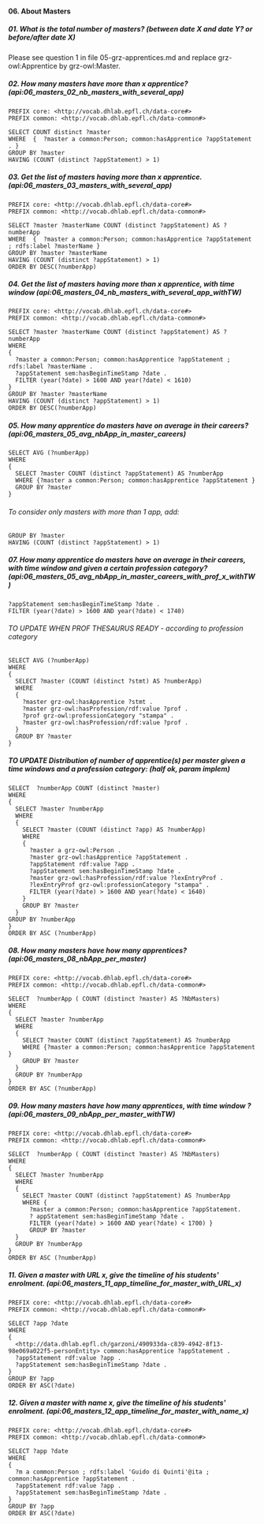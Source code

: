 #### 06. About Masters

##### 01. What is the total number of masters? (between date X and date Y? or before/after date X)
Please see question 1 in file 05-grz-apprentices.md and replace grz-owl:Apprentice by grz-owl:Master.

##### 02. How many masters have more than x apprentice? (api:06_masters_02_nb_masters_with_several_app)
```sparql
PREFIX core: <http://vocab.dhlab.epfl.ch/data-core#>
PREFIX common: <http://vocab.dhlab.epfl.ch/data-common#>

SELECT COUNT distinct ?master 
WHERE  {  ?master a common:Person; common:hasApprentice ?appStatement . }
GROUP BY ?master 
HAVING (COUNT (distinct ?appStatement) > 1)
```

##### 03. Get the list of masters having more than x apprentice. (api:06_masters_03_masters_with_several_app)
```sparql
PREFIX core: <http://vocab.dhlab.epfl.ch/data-core#>
PREFIX common: <http://vocab.dhlab.epfl.ch/data-common#>

SELECT ?master ?masterName COUNT (distinct ?appStatement) AS ?numberApp
WHERE  {  ?master a common:Person; common:hasApprentice ?appStatement ; rdfs:label ?masterName }
GROUP BY ?master ?masterName
HAVING (COUNT (distinct ?appStatement) > 1)
ORDER BY DESC(?numberApp)
```

##### 04. Get the list of masters having more than x apprentice, with time window  (api:06_masters_04_nb_masters_with_several_app_withTW)
```sparql
PREFIX core: <http://vocab.dhlab.epfl.ch/data-core#>
PREFIX common: <http://vocab.dhlab.epfl.ch/data-common#>

SELECT ?master ?masterName COUNT (distinct ?appStatement) AS ?numberApp
WHERE  
{  
  ?master a common:Person; common:hasApprentice ?appStatement ; rdfs:label ?masterName .
  ?appStatement sem:hasBeginTimeStamp ?date .
  FILTER (year(?date) > 1600 AND year(?date) < 1610)
}
GROUP BY ?master ?masterName
HAVING (COUNT (distinct ?appStatement) > 1)
ORDER BY DESC(?numberApp)
```

##### 05. How many apprentice do masters have on average in their careers? (api:06_masters_05_avg_nbApp_in_master_careers)
```sparql
SELECT AVG (?numberApp)
WHERE
{
  SELECT ?master COUNT (distinct ?appStatement) AS ?numberApp
  WHERE {?master a common:Person; common:hasApprentice ?appStatement }
  GROUP BY ?master
}
```

###### To consider only masters with more than 1 app, add:   

```sparql
GROUP BY ?master   
HAVING (COUNT (distinct ?appStatement) > 1)
```

##### 07. How many apprentice do masters have on average in their careers, with time window and given a certain profession category? (api:06_masters_05_avg_nbApp_in_master_careers_with_prof_x_withTW)

```sparql
?appStatement sem:hasBeginTimeStamp ?date .
FILTER (year(?date) > 1600 AND year(?date) < 1740)
```

###### TO UPDATE WHEN PROF THESAURUS READY - according to profession category 
```sparql
SELECT AVG (?numberApp)
WHERE
{
  SELECT ?master (COUNT (distinct ?stmt) AS ?numberApp)
  WHERE 
  {
    ?master grz-owl:hasApprentice ?stmt .
    ?master grz-owl:hasProfession/rdf:value ?prof .
    ?prof grz-owl:professionCategory "stampa" .
    ?master grz-owl:hasProfession/rdf:value ?prof .
  }
  GROUP BY ?master
}
```

#####  TO UPDATE Distribution of number of apprentice(s) per master given a time windows and a profession category: (half ok, param implem)
```sparql
SELECT  ?numberApp COUNT (distinct ?master)
WHERE
{
  SELECT ?master ?numberApp
  WHERE
  {
    SELECT ?master (COUNT (distinct ?app) AS ?numberApp)
    WHERE
    {
      ?master a grz-owl:Person . 
      ?master grz-owl:hasApprentice ?appStatement .
      ?appStatement rdf:value ?app .
      ?appStatement sem:hasBeginTimeStamp ?date .
      ?master grz-owl:hasProfession/rdf:value ?lexEntryProf .
      ?lexEntryProf grz-owl:professionCategory "stampa" .
      FILTER (year(?date) > 1600 AND year(?date) < 1640)
    }
    GROUP BY ?master
  }
GROUP BY ?numberApp
}
ORDER BY ASC (?numberApp)
```

##### 08. How many masters have how many apprentices? (api:06_masters_08_nbApp_per_master)
``` sparql
PREFIX core: <http://vocab.dhlab.epfl.ch/data-core#>
PREFIX common: <http://vocab.dhlab.epfl.ch/data-common#> 

SELECT  ?numberApp ( COUNT (distinct ?master) AS ?NbMasters)
WHERE
{
  SELECT ?master ?numberApp
  WHERE
  {
    SELECT ?master COUNT (distinct ?appStatement) AS ?numberApp
    WHERE {?master a common:Person; common:hasApprentice ?appStatement }
    GROUP BY ?master
  }
  GROUP BY ?numberApp
}
ORDER BY ASC (?numberApp)
```

##### 09. How many masters have how many apprentices, with time window ? (api:06_masters_09_nbApp_per_master_withTW)
``` sparql
PREFIX core: <http://vocab.dhlab.epfl.ch/data-core#>
PREFIX common: <http://vocab.dhlab.epfl.ch/data-common#> 

SELECT  ?numberApp ( COUNT (distinct ?master) AS ?NbMasters)
WHERE
{
  SELECT ?master ?numberApp
  WHERE
  {
    SELECT ?master COUNT (distinct ?appStatement) AS ?numberApp
    WHERE {
      ?master a common:Person; common:hasApprentice ?appStatement. 
      ? appStatement sem:hasBeginTimeStamp ?date .
      FILTER (year(?date) > 1600 AND year(?date) < 1700) }
      GROUP BY ?master
  }
  GROUP BY ?numberApp
}
ORDER BY ASC (?numberApp)
```

##### 11. Given a master with URL x, give the timeline of his students' enrolment. (api:06_masters_11_app_timeline_for_master_with_URL_x)
```sparql
PREFIX core: <http://vocab.dhlab.epfl.ch/data-core#>
PREFIX common: <http://vocab.dhlab.epfl.ch/data-common#>

SELECT ?app ?date
WHERE
{
  <http://data.dhlab.epfl.ch/garzoni/490933da-c839-4942-8f13-98e069a022f5-personEntity> common:hasApprentice ?appStatement .
  ?appStatement rdf:value ?app .
  ?appStatement sem:hasBeginTimeStamp ?date .
}
GROUP BY ?app
ORDER BY ASC(?date)
```

##### 12. Given a master with name x, give the timeline of his students' enrolment. (api:06_masters_12_app_timeline_for_master_with_name_x)
```sparql
PREFIX core: <http://vocab.dhlab.epfl.ch/data-core#>
PREFIX common: <http://vocab.dhlab.epfl.ch/data-common#>

SELECT ?app ?date
WHERE
{
  ?m a common:Person ; rdfs:label 'Guido di Quinti'@ita ; common:hasApprentice ?appStatement .
  ?appStatement rdf:value ?app .
  ?appStatement sem:hasBeginTimeStamp ?date .
}
GROUP BY ?app
ORDER BY ASC(?date)
```


